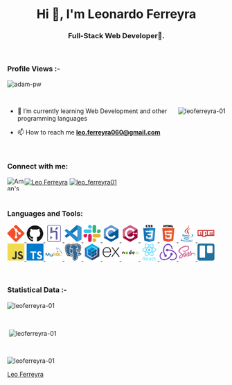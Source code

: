 <h1 align="center">Hi 👋, I'm Leonardo Ferreyra</h1>
<h3 align="center">Full-Stack Web Developer🌟.</h3>

<br>

<p align="right"> <h3>Profile Views :-</h3> <img src="https://komarev.com/ghpvc/?username=leoferreyra-01&label=Profile%20views&color=0e75b6&style=flat"
    alt="adam-pw" /> 
  </p>

<br>

<p><img align="right" src="https://media.giphy.com/media/SWoSkN6DxTszqIKEqv/giphy.gif" alt="leoferreyra-01" /></p>

- 🌱 I’m currently learning Web Development and other programming languages

- 📫 How to reach me **leo.ferreyra060@gmail.com**

<br>

<h3 align="left">Connect with me:</h3>
<p align="left">
  <a href="https://www.linkedin.com/in/leonardo-ferreyra/" target="blank"><img align="center"
      src="https://raw.githubusercontent.com/rahuldkjain/github-profile-readme-generator/master/src/images/icons/Social/linked-in-alt.svg"
      alt="Leo Ferreyra" height="30" width="40" /></a>
  <a href="https://www.instagram.com/leo_ferreyra01/" target="blank"><img align="center"
      src="https://raw.githubusercontent.com/rahuldkjain/github-profile-readme-generator/master/src/images/icons/Social/instagram.svg"
      alt="leo_ferreyra01" height="30" width="40" /></a>
      <a href="https://t.me/amanatg0"> <img align="left" alt="Aman's Telegram" height="30" width="40" src="https://cdn.jsdelivr.net/npm/simple-icons@v3/icons/telegram.svg" /></a>
</p>

<br>

<h3 align="left">Languages and Tools:</h3>
<p align="left"> <a href="https://git-scm.com/" target="_blank"> <img src="https://raw.githubusercontent.com/devicons/devicon/master/icons/git/git-original.svg" alt="git" width="40" height="40"/> </a> <a href="https://github.com" target="_blank"> <img src="https://raw.githubusercontent.com/devicons/devicon/master/icons/github/github-original.svg" alt="git" width="40" height="40"/> </a> <a href="https://www.heroku.com" target="_blank"
    rel="noreferrer"> <img src="https://raw.githubusercontent.com/devicons/devicon/master/icons/heroku/heroku-original.svg"
      alt="c" width="40" height="40" /> </a> <a href="https://code.visualstudio.com" target="_blank"
    rel="noreferrer"> <img src="https://raw.githubusercontent.com/devicons/devicon/master/icons/vscode/vscode-original.svg"
      alt="c" width="40" height="40" /> </a> <a href="https://slack.com/" target="_blank"
    rel="noreferrer"> <img src="https://raw.githubusercontent.com/devicons/devicon/master/icons/slack/slack-original.svg"
      alt="c" width="40" height="40" /> </a> <a href="https://www.cprogramming.com/" target="_blank"
    rel="noreferrer"> <img src="https://raw.githubusercontent.com/devicons/devicon/master/icons/c/c-original.svg"
      alt="c" width="40" height="40" /> </a> <a href="https://www.w3schools.com/cpp/" target="_blank" rel="noreferrer">
    <img src="https://raw.githubusercontent.com/devicons/devicon/master/icons/cplusplus/cplusplus-original.svg"
      alt="cplusplus" width="40" height="40" /> </a> <a href="https://www.w3schools.com/css/" target="_blank"
    rel="noreferrer"> <img
      src="https://raw.githubusercontent.com/devicons/devicon/master/icons/css3/css3-original-wordmark.svg" alt="css3"
      width="40" height="40" /> </a> <a href="https://www.w3.org/html/" target="_blank" rel="noreferrer"> <img
      src="https://raw.githubusercontent.com/devicons/devicon/master/icons/html5/html5-original-wordmark.svg"
      alt="html5" width="40" height="40" /> </a> <a href="https://www.java.com" target="_blank" rel="noreferrer"> <img
      src="https://raw.githubusercontent.com/devicons/devicon/master/icons/java/java-original.svg" alt="java" width="40"
      height="40" /> </a> <a href="https://www.npmjs.com" target="_blank" rel="noreferrer"> <img
      src="https://raw.githubusercontent.com/devicons/devicon/master/icons/npm/npm-original-wordmark.svg" alt="java" width="40"
      height="40" /> </a> <a href="https://developer.mozilla.org/en-US/docs/Web/JavaScript" target="_blank"
    rel="noreferrer"> <img
      src="https://raw.githubusercontent.com/devicons/devicon/master/icons/javascript/javascript-original.svg"
      alt="javascript" width="40" height="40" /> </a> <a href="https://www.typescriptlang.org/docs/" target="_blank"
    rel="noreferrer"> <img
      src="https://raw.githubusercontent.com/devicons/devicon/master/icons/typescript/typescript-plain.svg"
      alt="javascript" width="40" height="40" /> </a> <a href="https://www.mysql.com/" target="_blank" rel="noreferrer"> <img
      src="https://raw.githubusercontent.com/devicons/devicon/master/icons/mysql/mysql-original-wordmark.svg"
      alt="mysql" width="40" height="40" /> </a> <a href="postgresql.org" target="_blank" rel="noreferrer"> <img
      src="https://raw.githubusercontent.com/devicons/devicon/master/icons/postgresql/postgresql-original.svg"
      alt="mysql" width="40" height="40" /> </a> <a href="https://sequelize.org" target="_blank" rel="noreferrer"> <img
      src="https://raw.githubusercontent.com/devicons/devicon/master/icons/sequelize/sequelize-original.svg"
      alt="mysql" width="40" height="40" /> </a> <a href="https://expressjs.com/" target="_blank"> <img src="https://raw.githubusercontent.com/devicons/devicon/master/icons/express/express-original.svg" alt="git" width="40" height="40"/> </a> <a href="https://nodejs.org" target="_blank" rel="noreferrer"> <img
      src="https://raw.githubusercontent.com/devicons/devicon/master/icons/nodejs/nodejs-original-wordmark.svg"
      alt="nodejs" width="40" height="40" /> </a> <a href="https://reactjs.org/" target="_blank" rel="noreferrer"> <img
      src="https://raw.githubusercontent.com/devicons/devicon/master/icons/react/react-original-wordmark.svg"
      alt="react" width="40" height="40" /> </a> <a href="https://es.redux.js.org" target="_blank" rel="noreferrer"> <img
      src="https://raw.githubusercontent.com/devicons/devicon/master/icons/redux/redux-original.svg"
      alt="react" width="40" height="40" /> </a> <a href="https://sass-lang.com" target="_blank" rel="noreferrer"> <img
      src="https://raw.githubusercontent.com/devicons/devicon/master/icons/sass/sass-original.svg" alt="sass" width="40"
      height="40" /> </a> </a> <a href="https://trello.com/es" target="_blank" rel="noreferrer"> <img
      src="https://raw.githubusercontent.com/devicons/devicon/master/icons/trello/trello-plain.svg" alt="sass" width="40"
      height="40" /> </a> </p>

<br>

<h3>Statistical Data :-</h3>
<p><img align="center"
    src="https://github-readme-stats.vercel.app/api/top-langs?username=leoferreyra-01&show_icons=true&locale=en&bg_color=0d1117&text_color=ffffff&layout=compact"
    alt="leoferreyra-01" 
    bg_color=#808080/></p>

<br>

<p>&nbsp;<img align="center" src="https://github-readme-stats.vercel.app/api?username=leoferreyra-01&show_icons=true&locale=en&bg_color=0d1117&text_color=ffffff&repo=convoychat"
    alt="leoferreyra-01" /></p>

<br>

<p><img align="center" src="https://github-readme-streak-stats.herokuapp.com/?user=leoferreyra-01&theme=dark&background=0d1117&date_format=M%20j%5B%2C%20Y%5D" alt="leoferreyra-01" /></p>

[Leo Ferreyra](https://github.com/leoferreyra-01)
